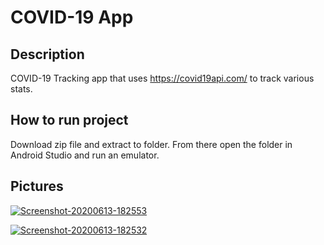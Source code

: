 COVID-19 App 
=========================
Description
-------------------
COVID-19 Tracking app that uses https://covid19api.com/ to track various stats.

How to run project
--------------------  
Download zip file and extract to folder. From there open the folder in Android Studio and run an emulator.

Pictures  
--------
<a href="https://ibb.co/4f5ts3b"><img src="https://i.ibb.co/W3Y5Djr/Screenshot-20200613-182553.png" alt="Screenshot-20200613-182553" border="0" /></a>

<a href="https://ibb.co/rm9YGfn"><img src="https://i.ibb.co/Tky6Bqz/Screenshot-20200613-182532.png" alt="Screenshot-20200613-182532" border="0" /></a>




